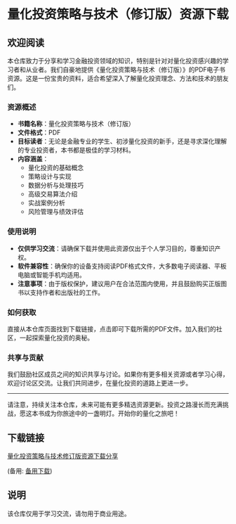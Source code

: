 # 量化投资策略与技术（修订版）资源下载

## 欢迎阅读

本仓库致力于分享和学习金融投资领域的知识，特别是针对对量化投资感兴趣的学习者和从业者。我们自豪地提供《量化投资策略与技术（修订版）》的PDF电子书资源。这是一份宝贵的资料，适合希望深入了解量化投资理念、方法和技术的朋友们。

### 资源概述

- **书籍名称**：量化投资策略与技术（修订版）
- **文件格式**：PDF
- **目标读者**：无论是金融专业的学生、初涉量化投资的新手，还是寻求深化理解的专业投资者，本书都是极佳的学习材料。
- **内容涵盖**：
    - 量化投资的基础概念
    - 策略设计与实现
    - 数据分析与处理技巧
    - 高级交易算法介绍
    - 实战案例分析
    - 风险管理与绩效评估

### 使用说明

- **仅供学习交流**：请确保下载并使用此资源仅出于个人学习目的，尊重知识产权。
- **软件兼容性**：确保你的设备支持阅读PDF格式文件，大多数电子阅读器、平板电脑或智能手机均适用。
- **注意事项**：由于版权保护，建议用户在合法范围内使用，并且鼓励购买正版图书以支持作者和出版社的工作。

### 如何获取

直接从本仓库页面找到下载链接，点击即可下载所需的PDF文件。加入我们的社区，一起探索量化投资的奥秘。

### 共享与贡献

我们鼓励社区成员之间的知识共享与讨论。如果你有更多相关资源或者学习心得，欢迎讨论区交流。让我们共同进步，在量化投资的道路上更进一步。

---

请注意，持续关注本仓库，未来可能有更多精选资源更新。投资之路漫长而充满挑战，愿这本书成为你旅途中的一盏明灯。开始你的量化之旅吧！

## 下载链接
[量化投资策略与技术修订版资源下载分享](https://pan.quark.cn/s/0a8d9c0ff164) 

(备用: [备用下载](https://pan.baidu.com/s/1RLO2eIVA1dtLt6QW5Kebww?pwd=1234))

## 说明

该仓库仅用于学习交流，请勿用于商业用途。
